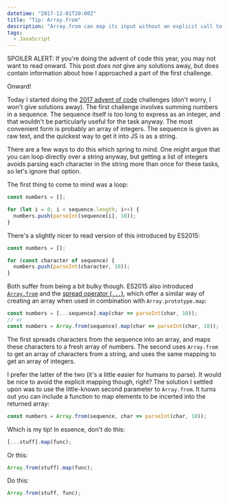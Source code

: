 ```yaml
---
datetime: "2017-12-01T20:00Z"
title: "Tip: Array.from"
description: "Array.from can map its input without an explicit call to map!"
tags:
  - JavaScript
---
```

SPOILER ALERT: If you're doing the advent of code this year, you may not want to
read onward. This post _does not_ give any solutions away, but does contain
information about how I approached a part of the first challenge.

Onward!

Today I started doing the [2017 advent of code][1] challenges (don't worry, I
won't give solutions away). The first challenge involves summing numbers in a
sequence. The sequence itself is too long to express as an integer, and that
wouldn't be particularly useful for the task anyway. The most convenient form
is probably an array of integers. The sequence is given as raw text, and the
quickest way to get it into JS is as a string.

There are a few ways to do this which spring to mind. One might argue that you
can loop directly over a string anyway, but getting a list of integers avoids
parsing each character in the string more than once for these tasks, so let's
ignore that option.

The first thing to come to mind was a loop:

```javascript
const numbers = [];

for (let i = 0; i < sequence.length; i++) {
  numbers.push(parseInt(sequence[i], 10));
}
```

There's a slightly nicer to read version of this introduced by ES2015:

```javascript
const numbers = [];

for (const character of sequence) {
  numbers.push(parseInt(character, 10));
}
```

Both suffer from being a bit bulky though. ES2015 also introduced
[`Array.from`][2] and the [spread operator (`...`)][3], which offer a similar
way of creating an array when used in combination with `Array.prototype.map`:

```javascript
const numbers = [...sequence].map(char => parseInt(char, 10));
// or
const numbers = Array.from(sequence).map(char => parseInt(char, 10));
```

The first spreads characters from the sequence into an array, and maps these
characters to a fresh array of numbers. The second uses `Array.from` to get an
array of characters from a string, and uses the same mapping to get an array
of integers.

I prefer the latter of the two (it's a little easier for humans to parse). It
would be nice to avoid the explicit mapping though, right? The solution I
settled upon was to use the little-known second parameter to `Array.from`. It
turns out you can include a function to map elements to be incerted into the
returned array:

```javascript
const numbers = Array.from(sequence, char => parseInt(char, 10));
```

Which is my tip! In essence, don't do this:

```javascript
[...stuff].map(func);
```

Or this:

```javascript
Array.from(stuff).map(func);
```

Do this:

```javascript
Array.from(stuff, func);
```

[1]: https://adventofcode.com
[2]: https://developer.mozilla.org/en-US/docs/Web/JavaScript/Reference/Global_Objects/Array/from
[3]: https://developer.mozilla.org/en-US/docs/Web/JavaScript/Reference/Operators/Spread_operator
